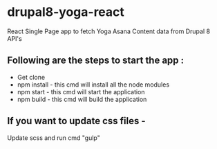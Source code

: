# drupal8-yoga-react
React Single Page app to fetch Yoga Asana Content data from Drupal 8 API's

## Following are the steps to start the app :
* Get clone
* npm install - this cmd will install all the node modules
* npm start - this cmd will start the application
* npm build - this cmd will build the application

## If you want to update css files -
Update scss and run cmd "gulp" 
